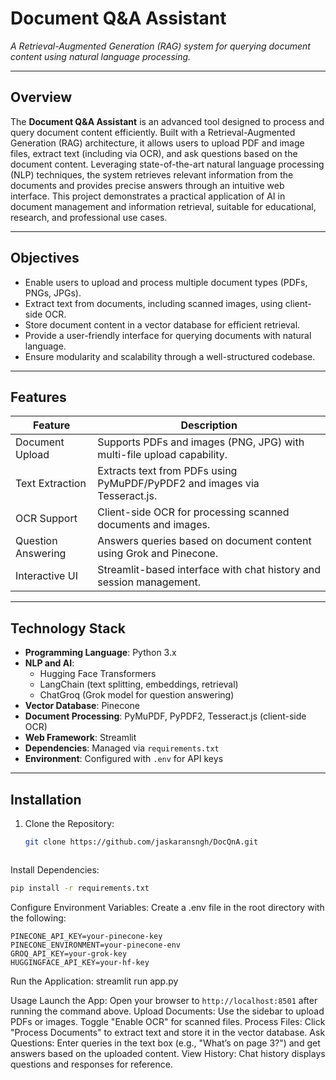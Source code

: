 # Document Q&A Assistant


*A Retrieval-Augmented Generation (RAG) system for querying document content using natural language processing.*

---

## Overview
The **Document Q&A Assistant** is an advanced tool designed to process and query document content efficiently. Built with a Retrieval-Augmented Generation (RAG) architecture, it allows users to upload PDF and image files, extract text (including via OCR), and ask questions based on the document content. Leveraging state-of-the-art natural language processing (NLP) techniques, the system retrieves relevant information from the documents and provides precise answers through an intuitive web interface. This project demonstrates a practical application of AI in document management and information retrieval, suitable for educational, research, and professional use cases.

---

## Objectives
- Enable users to upload and process multiple document types (PDFs, PNGs, JPGs).  
- Extract text from documents, including scanned images, using client-side OCR.  
- Store document content in a vector database for efficient retrieval.  
- Provide a user-friendly interface for querying documents with natural language.  
- Ensure modularity and scalability through a well-structured codebase.  

---

## Features
| Feature                   | Description                                                                 |
|---------------------------|-----------------------------------------------------------------------------|
| Document Upload           | Supports PDFs and images (PNG, JPG) with multi-file upload capability.     |
| Text Extraction           | Extracts text from PDFs using PyMuPDF/PyPDF2 and images via Tesseract.js.  |
| OCR Support               | Client-side OCR for processing scanned documents and images.               |
| Question Answering        | Answers queries based on document content using Grok and Pinecone.         |
| Interactive UI            | Streamlit-based interface with chat history and session management.        |

---

## Technology Stack
- **Programming Language**: Python 3.x  
- **NLP and AI**:  
  - Hugging Face Transformers 
  - LangChain (text splitting, embeddings, retrieval)  
  - ChatGroq (Grok model for question answering)  
- **Vector Database**: Pinecone  
- **Document Processing**: PyMuPDF, PyPDF2, Tesseract.js (client-side OCR)  
- **Web Framework**: Streamlit  
- **Dependencies**: Managed via `requirements.txt`  
- **Environment**: Configured with `.env` for API keys  

---

## Installation
1. Clone the Repository:  
   ```bash
   git clone https://github.com/jaskaransngh/DocQnA.git
   


Install Dependencies:

```bash
pip install -r requirements.txt      
```

Configure Environment Variables:
Create a .env file in the root directory with the following:
```
PINECONE_API_KEY=your-pinecone-key
PINECONE_ENVIRONMENT=your-pinecone-env
GROQ_API_KEY=your-grok-key
HUGGINGFACE_API_KEY=your-hf-key
```


Run the Application:
streamlit run app.py

Usage
Launch the App: Open your browser to ```http://localhost:8501``` after running the command above.
Upload Documents: Use the sidebar to upload PDFs or images. Toggle "Enable OCR" for scanned files.
Process Files: Click "Process Documents" to extract text and store it in the vector database.
Ask Questions: Enter queries in the text box (e.g., "What’s on page 3?") and get answers based on the uploaded content.
View History: Chat history displays questions and responses for reference.
